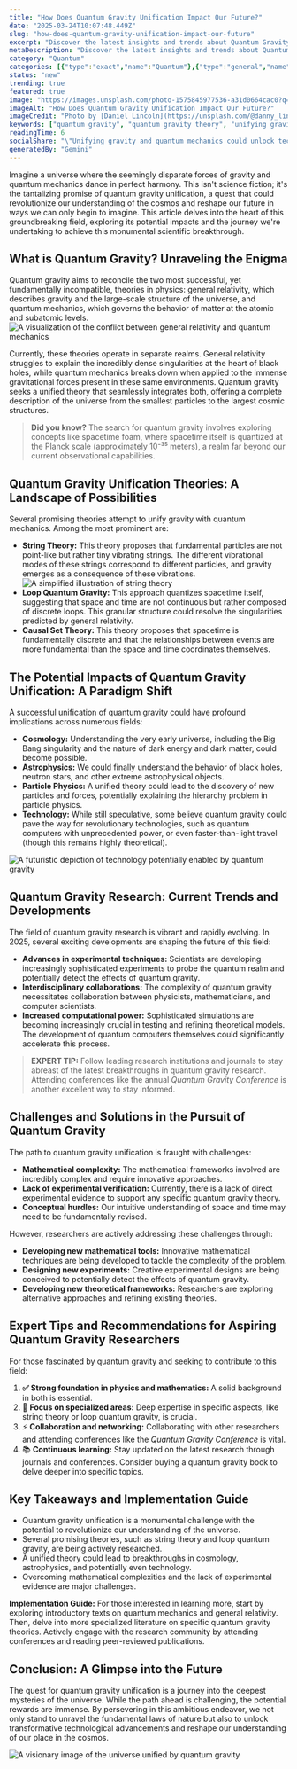 ```yaml
---
title: "How Does Quantum Gravity Unification Impact Our Future?"
date: "2025-03-24T10:07:48.449Z"
slug: "how-does-quantum-gravity-unification-impact-our-future"
excerpt: "Discover the latest insights and trends about Quantum Gravity Unification. This comprehensive guide covers everything you need to know about Quantum Gravity Unification in 2025."
metaDescription: "Discover the latest insights and trends about Quantum Gravity Unification. This comprehensive guide covers everything you need to know about Quantum Gravit..."
category: "Quantum"
categories: [{"type":"exact","name":"Quantum"},{"type":"general","name":"Physics"},{"type":"medium","name":"Theoretical Physics"},{"type":"specific","name":"String Theory"},{"type":"niche","name":"Loop Quantum Gravity"}]
status: "new"
trending: true
featured: true
image: "https://images.unsplash.com/photo-1575845977536-a31d0664cac0?q=85&w=1200&fit=max&fm=webp&auto=compress"
imageAlt: "How Does Quantum Gravity Unification Impact Our Future?"
imageCredit: "Photo by [Daniel Lincoln](https://unsplash.com/@danny_lincoln) on Unsplash"
keywords: ["quantum gravity", "quantum gravity theory", "unifying gravity", "quantum gravity unification theories", "quantum gravity research", "buy quantum gravity book", "quantum gravity explained simply", "what is quantum gravity", "quantum gravity and string theory", "quantum gravity conference"]
readingTime: 6
socialShare: "\"Unifying gravity and quantum mechanics could unlock technological advancements beyond our wildest dreams – but first, we must conquer the mind-bending mathematics.\""
generatedBy: "Gemini"
---
```




Imagine a universe where the seemingly disparate forces of gravity and quantum mechanics dance in perfect harmony. This isn't science fiction; it's the tantalizing promise of quantum gravity unification, a quest that could revolutionize our understanding of the cosmos and reshape our future in ways we can only begin to imagine. This article delves into the heart of this groundbreaking field, exploring its potential impacts and the journey we're undertaking to achieve this monumental scientific breakthrough.

## What is Quantum Gravity? Unraveling the Enigma

Quantum gravity aims to reconcile the two most successful, yet fundamentally incompatible, theories in physics: general relativity, which describes gravity and the large-scale structure of the universe, and quantum mechanics, which governs the behavior of matter at the atomic and subatomic levels.  ![A visualization of the conflict between general relativity and quantum mechanics](https://images.unsplash.com/photo-1572417051886-c16f1253a604?q=85&w=1200&fit=max&fm=webp&auto=compress)

Currently, these theories operate in separate realms. General relativity struggles to explain the incredibly dense singularities at the heart of black holes, while quantum mechanics breaks down when applied to the immense gravitational forces present in these same environments.  Quantum gravity seeks a unified theory that seamlessly integrates both, offering a complete description of the universe from the smallest particles to the largest cosmic structures.

> **Did you know?**  The search for quantum gravity involves exploring concepts like spacetime foam, where spacetime itself is quantized at the Planck scale (approximately 10⁻³⁵ meters), a realm far beyond our current observational capabilities.

## Quantum Gravity Unification Theories: A Landscape of Possibilities

Several promising theories attempt to unify gravity with quantum mechanics.  Among the most prominent are:

* **String Theory:**  This theory proposes that fundamental particles are not point-like but rather tiny vibrating strings.  The different vibrational modes of these strings correspond to different particles, and gravity emerges as a consequence of these vibrations. ![A simplified illustration of string theory](https://images.unsplash.com/photo-1563974876412-77c51386dcad?q=85&w=1200&fit=max&fm=webp&auto=compress)
* **Loop Quantum Gravity:** This approach quantizes spacetime itself, suggesting that space and time are not continuous but rather composed of discrete loops. This granular structure could resolve the singularities predicted by general relativity.
* **Causal Set Theory:**  This theory proposes that spacetime is fundamentally discrete and that the relationships between events are more fundamental than the space and time coordinates themselves.

## The Potential Impacts of Quantum Gravity Unification: A Paradigm Shift

A successful unification of quantum gravity could have profound implications across numerous fields:

* **Cosmology:**  Understanding the very early universe, including the Big Bang singularity and the nature of dark energy and dark matter, could become possible.
* **Astrophysics:**  We could finally understand the behavior of black holes, neutron stars, and other extreme astrophysical objects.
* **Particle Physics:** A unified theory could lead to the discovery of new particles and forces, potentially explaining the hierarchy problem in particle physics.
* **Technology:** While still speculative, some believe quantum gravity could pave the way for revolutionary technologies, such as quantum computers with unprecedented power, or even faster-than-light travel (though this remains highly theoretical).

![A futuristic depiction of technology potentially enabled by quantum gravity](https://images.unsplash.com/photo-1511711890176-b3a26e4fb6d1?q=85&w=1200&fit=max&fm=webp&auto=compress)

## Quantum Gravity Research: Current Trends and Developments

The field of quantum gravity research is vibrant and rapidly evolving.  In 2025, several exciting developments are shaping the future of this field:

* **Advances in experimental techniques:**  Scientists are developing increasingly sophisticated experiments to probe the quantum realm and potentially detect the effects of quantum gravity.
* **Interdisciplinary collaborations:**  The complexity of quantum gravity necessitates collaboration between physicists, mathematicians, and computer scientists.
* **Increased computational power:**  Sophisticated simulations are becoming increasingly crucial in testing and refining theoretical models.  The development of quantum computers themselves could significantly accelerate this process.

> **EXPERT TIP:**  Follow leading research institutions and journals to stay abreast of the latest breakthroughs in quantum gravity research.  Attending conferences like the annual *Quantum Gravity Conference* is another excellent way to stay informed.

## Challenges and Solutions in the Pursuit of Quantum Gravity

The path to quantum gravity unification is fraught with challenges:

* **Mathematical complexity:**  The mathematical frameworks involved are incredibly complex and require innovative approaches.
* **Lack of experimental verification:**  Currently, there is a lack of direct experimental evidence to support any specific quantum gravity theory.
* **Conceptual hurdles:**  Our intuitive understanding of space and time may need to be fundamentally revised.

However, researchers are actively addressing these challenges through:

* **Developing new mathematical tools:**  Innovative mathematical techniques are being developed to tackle the complexity of the problem.
* **Designing new experiments:**  Creative experimental designs are being conceived to potentially detect the effects of quantum gravity.
* **Developing new theoretical frameworks:**  Researchers are exploring alternative approaches and refining existing theories.

##  Expert Tips and Recommendations for Aspiring Quantum Gravity Researchers

For those fascinated by quantum gravity and seeking to contribute to this field:

1. **✅ Strong foundation in physics and mathematics:**  A solid background in both is essential.
2. 🔑 **Focus on specialized areas:**  Deep expertise in specific aspects, like string theory or loop quantum gravity, is crucial.
3. ⚡ **Collaboration and networking:**  Collaborating with other researchers and attending conferences like the *Quantum Gravity Conference* is vital.
4. 📚 **Continuous learning:**  Stay updated on the latest research through journals and conferences.  Consider buying a quantum gravity book to delve deeper into specific topics.

## Key Takeaways and Implementation Guide

* Quantum gravity unification is a monumental challenge with the potential to revolutionize our understanding of the universe.
* Several promising theories, such as string theory and loop quantum gravity, are being actively researched.
*  A unified theory could lead to breakthroughs in cosmology, astrophysics, and potentially even technology.
*  Overcoming mathematical complexities and the lack of experimental evidence are major challenges.

**Implementation Guide:**  For those interested in learning more, start by exploring introductory texts on quantum mechanics and general relativity.  Then, delve into more specialized literature on specific quantum gravity theories.  Actively engage with the research community by attending conferences and reading peer-reviewed publications.

## Conclusion:  A Glimpse into the Future

The quest for quantum gravity unification is a journey into the deepest mysteries of the universe. While the path ahead is challenging, the potential rewards are immense.  By persevering in this ambitious endeavor, we not only stand to unravel the fundamental laws of nature but also to unlock transformative technological advancements and reshape our understanding of our place in the cosmos.

![A visionary image of the universe unified by quantum gravity](https://images.unsplash.com/photo-1515518679833-bd591c22149e?q=85&w=1200&fit=max&fm=webp&auto=compress)

